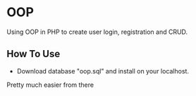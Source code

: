 # OOP

Using OOP in PHP to create user login, registration and CRUD.

## How To Use

- Download database "oop.sql" and install on your localhost.

Pretty much easier from there
